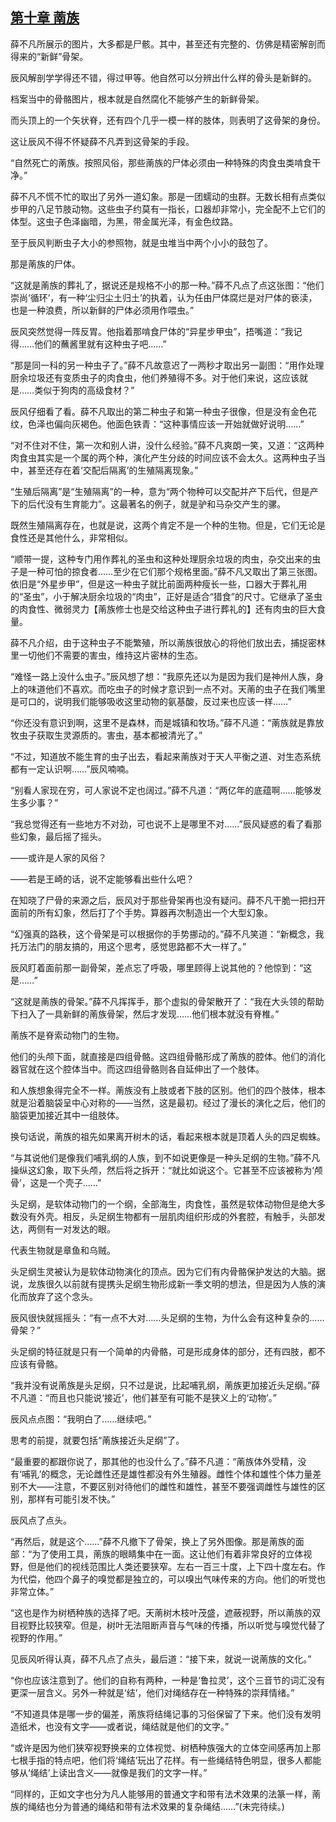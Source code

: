 ## [第十章 萳族](https://www.xxbiquge.com/11_11207/9110326.html)


  薛不凡所展示的图片，大多都是尸骸。其中，甚至还有完整的、仿佛是精密解剖而得来的“新鲜”骨架。

  辰风解剖学学得还不错，得过甲等。他自然可以分辨出什么样的骨头是新鲜的。

  档案当中的骨骼图片，根本就是自然腐化不能够产生的新鲜骨架。

  而头顶上的一个矢状脊，还有四个几乎一模一样的肢体，则表明了这骨架的身份。

  这让辰风不得不怀疑薛不凡弄到这骨架的手段。

  “自然死亡的萳族。按照风俗，那些萳族的尸体必须由一种特殊的肉食虫类啃食干净。”

  薛不凡不慌不忙的取出了另外一道幻象。那是一团蠕动的虫群。无数长相有点类似步甲的八足节肢动物。这些虫子约莫有一指长，口器却非常小，完全配不上它们的体型。这虫子色泽幽暗，为黑，带金属光泽，有金色纹路。

  至于辰风判断虫子大小的参照物，就是虫堆当中两个小小的鼓包了。

  那是萳族的尸体。

  “这就是萳族的葬礼了，据说还是规格不小的那一种。”薛不凡点了点这张图：“他们崇尚‘循环’，有一种‘尘归尘土归土’的执着，认为任由尸体腐烂是对尸体的亵渎，也是一种浪费，所以新鲜的尸体必须用作喂虫。”

  辰风突然觉得一阵反胃。他指着那啃食尸体的“异星步甲虫”，捂嘴道：“我记得……他们的蘸酱里就有这种虫子吧……”

  “那是同一科的另一种虫子了。”薛不凡故意迟了一两秒才取出另一副图：“用作处理厨余垃圾还有变质虫子的肉食虫，他们养殖得不多。对于他们来说，这应该就是……类似于狗肉的高级食材？”

  辰风仔细看了看。薛不凡取出的第二种虫子和第一种虫子很像，但是没有金色花纹，色泽也偏向灰褐色。他面色铁青：“这种事情应该一开始就做好说明……”

  “对不住对不住，第一次和别人讲，没什么经验。”薛不凡爽朗一笑，又道：“这两种肉食虫其实是一个属的两个种，演化产生分歧的时间应该不会太久。这两种虫子当中，甚至还存在着‘交配后隔离’的生殖隔离现象。”

  “生殖后隔离”是“生殖隔离”的一种，意为“两个物种可以交配并产下后代，但是产下的后代没有生育能力”。这最著名的例子，就是驴和马杂交产生的骡。

  既然生殖隔离存在，也就是说，这两个肯定不是一个种的生物。但是，它们无论是食性还是其他什么，非常相似。

  “顺带一提，这种专门用作葬礼的圣虫和这种处理厨余垃圾的肉虫，杂交出来的虫子是一种可怕的掠食者……至少在它们那个规格里面。”薛不凡又取出了第三张图。依旧是“外星步甲”，但是这一种虫子就比前面两种瘦长一些，口器大于葬礼用的“圣虫”，小于解决厨余垃圾的“肉虫”，正好是适合“猎食”的尺寸。它继承了圣虫的肉食性、微弱灵力【萳族修士也是交给这种虫子进行葬礼的】还有肉虫的巨大食量。

  薛不凡介绍，由于这种虫子不能繁殖，所以萳族很放心的将他们放出去，捕捉密林里一切他们不需要的害虫，维持这片密林的生态。

  “难怪一路上没什么虫子。”辰风想了想：“我原先还以为是因为我们是神州人族，身上的味道他们不喜欢。而吃虫子的时候才意识到一点不对。天萳的虫子在我们嘴里是可口的，说明我们能够吸收这里动物的氨基酸，反过来也应该一样……”

  “你还没有意识到啊，这里不是森林，而是城镇和牧场。”薛不凡道：“萳族就是靠放牧虫子获取生灵源质的。害虫，基本都被清光了。”

  “不过，知道放不能生育的虫子出去，看起来萳族对于天人平衡之道、对生态系统都有一定认识啊……”辰风喃喃。

  “别看人家现在穷，可人家说不定也阔过。”薛不凡道：“两亿年的底蕴啊……能够发生多少事？”

  “我总觉得还有一些地方不对劲，可也说不上是哪里不对……”辰风疑惑的看了看那些幻象，最后摇了摇头。

  ——或许是人家的风俗？

  ——若是王崎的话，说不定能够看出些什么吧？

  在知晓了尸骨的来源之后，辰风对于那些骨架再也没有疑问。薛不凡干脆一把扫开面前的所有幻象，然后打了个手势。算器再次制造出一个大型幻象。

  “幻强真的路秩，这个骨架是可以根据你的手势挪动的。”薛不凡笑道：“新概念，我托万法门的朋友搞的，用这个思考，感觉思路都不大一样了。”

  辰风盯着面前那一副骨架，差点忘了呼吸，哪里顾得上说其他的？他惊到：“这是……”

  “这就是萳族的骨架。”薛不凡挥挥手，那个虚拟的骨架散开了：“我在大头领的帮助下扫入了一具新鲜的萳族骨架，然后才发现……他们根本就没有脊椎。”

  萳族不是脊索动物门的生物。

  他们的头颅下面，就直接是四组骨骼。这四组骨骼形成了萳族的腔体。他们的消化器官就在这个腔体当中。而这四组骨骼则各自延伸出了一个肢体。

  和人族想象得完全不一样。萳族没有上肢或者下肢的区别。他们的四个肢体，根本就是沿着脑袋呈中心对称的——当然，这是最初。经过了漫长的演化之后，他们的脑袋更加接近其中一组肢体。

  换句话说，萳族的祖先如果离开树木的话，看起来根本就是顶着人头的四足蜘蛛。

  “与其说他们是像我们哺乳纲的人族，到不如说更像是一种头足纲的生物。”薛不凡操纵这幻象，取下头颅，然后将之拆开：“就比如说这个。它甚至不应该被称为‘颅骨’，这是一个壳子……”

  头足纲，是软体动物门的一个纲，全部海生，肉食性，虽然是软体动物但是绝大多数没有外壳。相反，头足纲生物都有一层肌肉组织形成的外套腔，有触手，头部发达，两侧有一对发达的眼。

  代表生物就是章鱼和乌贼。

  头足纲生灵被认为是软体动物演化的顶点。因为它们有内骨骼保护发达的大脑。据说，龙族很久以前就有提携头足纲生物形成新一季文明的想法，但是因为人族的演化而放弃了这个念头。

  辰风很快就摇摇头：“有一点不大对……头足纲的生物，为什么会有这种复杂的……骨架？”

  头足纲的特征就是只有一个简单的内骨骼，可是形成身体的部分，还有四肢，都不应该有骨骼。

  “我并没有说萳族是头足纲，只不过是说，比起哺乳纲，萳族更加接近头足纲。”薛不凡道：“而且也只能说‘接近’，他们甚至有可能不是狭义上的‘动物’。”

  辰风点点图：“我明白了……继续吧。”

  思考的前提，就要包括“萳族接近头足纲”了。

  “最重要的都跟你说了，那其他的也没什么了。”薛不凡道：“萳族体外受精，没有‘哺乳’的概念，无论雌性还是雄性都没有外生殖器。雌性个体和雄性个体力量差别不大——注意，不要区别对待他们的雌性和雄性，甚至不要强调雌性与雄性的区别，那样有可能引发不快。”

  辰风点了点头。

  “再然后，就是这个……”薛不凡撤下了骨架，换上了另外图像。那是萳族的面部：“为了使用工具，萳族的眼睛集中在一面。这让他们有着非常良好的立体视野，但是他们的视线范围比人类还要狭窄。左右一百三十度，上下四十度左右。作为代偿，他四个鼻子的嗅觉都是独立的，可以嗅出气味传来的方向。他们的听觉也非常立体。”

  “这也是作为树栖种族的选择了吧。天萳树木枝叶茂盛，遮蔽视野，所以萳族的双目视野比较狭窄。但是，树叶无法阻断声音与气味的传播，所以听觉与嗅觉代替了视野的作用。”

  见辰风听得认真，薛不凡点了点头，最后道：“接下来，就说一说萳族的文化。”

  “你也应该注意到了。他们的自称有两种，一种是‘鲁拉灵’，这个三音节的词汇没有更深一层含义。另外一种就是‘结’，他们对绳结存在一种特殊的崇拜情绪。”

  “不知道具体是哪一步的偏差，萳族将结绳记事的习俗保留了下来。他们没有发明造纸术，也没有文字——或者说，绳结就是他们的文字。”

  “或许是因为他们狭窄视野换来的立体视觉、树栖种族强大的立体空间感再加上那七根手指的特点吧，他们将‘绳结’玩出了花样。有一些绳结特色明显，很多人都能够从‘绳结’上读出含义——就像是我们的文字一样。”

  “同样的，正如文字也分为凡人能够用的普通文字和带有法术效果的法篆一样，萳族的绳结也分为普通的绳结和带有法术效果的复杂绳结……”(未完待续。)
